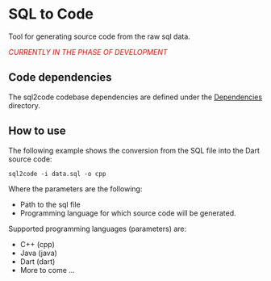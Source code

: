 # SQL to Code

Tool for generating source code from the raw sql data.

<font color="red">*CURRENTLY IN THE PHASE OF DEVELOPMENT*</font>

## Code dependencies

The sql2code codebase dependencies are defined under the [Dependencies](./Dependencies) directory.

## How to use

The following example shows the conversion from the SQL file into the Dart source code:

`sql2code -i data.sql -o cpp`

Where the parameters are the following:

- Path to the sql file
- Programming language for which source code will be generated.

Supported programming languages (parameters) are:

- C++ (cpp)
- Java (java)
- Dart (dart)
- More to come ...
